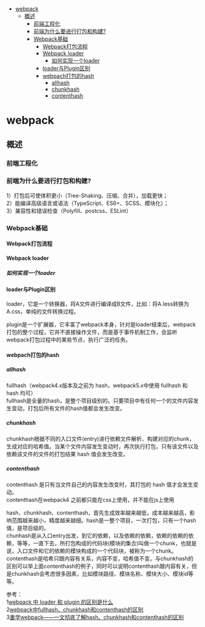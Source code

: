 - [webpack](#webpack)
  - [概述](#概述)
    - [前端工程化](#前端工程化)
    - [前端为什么要进行打包和构建?](#前端为什么要进行打包和构建)
    - [Webpack基础](#webpack基础)
      - [Webpack打包流程](#webpack打包流程)
      - [Webpack loader](#webpack-loader)
        - [如何实现一个loader](#如何实现一个loader)
      - [loader与Plugin区别](#loader与plugin区别)
      - [webpach打包的hash](#webpach打包的hash)
        - [allhash](#allhash)
        - [chunkhash](#chunkhash)
        - [contenthash](#contenthash)

# webpack  

## 概述  
### 前端工程化  

### 前端为什么要进行打包和构建?  
1）打包后可使体积更小（Tree-Shaking、压缩、合并），加载更快；  
2）能编译高级语言或语法（TypeScript、ES6+、SCSS、模块化）；  
3）兼容性和错误检查（Polyfill、postcss、ESLint）  


### Webpack基础  

#### Webpack打包流程  

#### Webpack loader  

##### 如何实现一个loader  



#### loader与Plugin区别  
loader，它是一个转换器，将A文件进行编译成B文件，比如：将A.less转换为A.css，单纯的文件转换过程。  

plugin是一个扩展器，它丰富了webpack本身，针对是loader结束后，webpack打包的整个过程，它并不直接操作文件，而是基于事件机制工作，会监听webpack打包过程中的某些节点，执行广泛的任务。  

#### webpach打包的hash  

##### allhash  
fullhash（webpack4.x版本及之前为 hash，webpack5.x中使用 fullhash 和 hash 均可）  
fullhash是全量的hash，是整个项目级别的。只要项目中有任何一个的文件内容发生变动，打包后所有文件的hash值都会发生改变。  


##### chunkhash  
chunkhash根据不同的入口文件(entry)进行依赖文件解析、构建对应的chunk，生成对应的哈希值。当某个文件内容发生变动时，再次执行打包，只有该文件以及依赖该文件的文件的打包结果 hash 值会发生改变。  


##### contenthash  
contenthash 是只有当文件自己的内容发生改变时，其打包的 hash 值才会发生变动。  
contenthash在webpack4 之前都只能在css上使用，并不能在js上使用  


hash、chunkhash、contenthash，首先生成效率越来越低，成本越来越高，影响范围越来越小，精度越来越细。hash是一整个项目，一次打包，只有一个hash值，是项目级的。  
chunhash是从入口entry出发，到它的依赖，以及依赖的依赖，依赖的依赖的依赖，等等，一直下去，所打包构成的代码块(模块的集合)叫做一个chunk，也就是说，入口文件和它的依赖的模块构成的一个代码块，被称为一个chunk。  
contenthash是哈希只跟内容有关系，内容不变，哈希值不变。与chunkhash的区别可以举上面contenthash的例子，同时可以说明contenthash跟内容有关，但是chunkhash会考虑很多因素，比如模块路径、模块名称、模块大小、模块id等等。  

 
参考：  
1[webpack 中 loader 和 plugin 的区别是什么](https://github.com/Advanced-Frontend/Daily-Interview-Question/issues/308#issuecomment-548634513)  
2[webpack中fullhash、chunkhash和contenthash的区别](https://juejin.cn/post/6971987696029794312)  
3[重学webpack——一文彻底了解hash、chunkhash和contenthash的区别](https://blog.csdn.net/qq_17175013/article/details/119250701)
